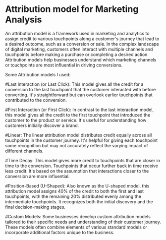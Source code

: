 # Attribution model for Marketing Analysis

An attribution model is a framework used in marketing and analytics to assign credit to various touchpoints along a customer's journey that lead to a desired outcome, such as a conversion or sale. In the complex landscape of digital marketing, customers often interact with multiple channels and touchpoints before making a purchase or completing a desired action. Attribution models help businesses understand which marketing channels or touchpoints are most influential in driving conversions.

Some Attribution models I used:

#Last Interaction (or Last Click): This model gives all the credit for a conversion to the last touchpoint that the customer interacted with before converting. It's straightforward but can overlook earlier touchpoints that contributed to the conversion.

#First Interaction (or First Click): In contrast to the last interaction model, this model gives all the credit to the first touchpoint that introduced the customer to the product or service. It's useful for understanding how customers initially discover a brand.

#Linear: The linear attribution model distributes credit equally across all touchpoints in the customer journey. It's helpful for giving each touchpoint some recognition but may not accurately reflect the varying impact of different channels.

#Time Decay: This model gives more credit to touchpoints that are closer in time to the conversion. Touchpoints that occur further back in time receive less credit. It's based on the assumption that interactions closer to the conversion are more influential.

#Position-Based (U-Shaped): Also known as the U-shaped model, this attribution model assigns 40% of the credit to both the first and last touchpoints, with the remaining 20% distributed evenly among the intermediate touchpoints. It recognizes both the initial discovery and the final decision-making stages.

#Custom Models: Some businesses develop custom attribution models tailored to their specific needs and understanding of their customer journey. These models often combine elements of various standard models or incorporate additional factors unique to the business.
